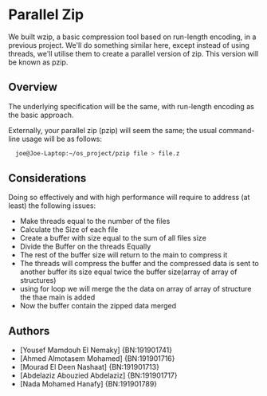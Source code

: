 
# Parallel Zip

We built wzip, a basic compression tool based on run-length encoding, in a previous project. We'll do something similar here, except instead of using threads, we'll utilise them to create a parallel version of zip. This version will be known as pzip.


## Overview

The underlying specification will be the same, with run-length encoding as the basic approach.

Externally, your parallel zip (pzip) will seem the same; the usual command-line usage will be as follows:

```bash
  joe@Joe-Laptop:~/os_project/pzip file > file.z
```
## Considerations

Doing so effectively and with high performance will require  to address (at least) the following issues:


- Make threads equal to the number of the files
- Calculate the Size of each file
- Create a buffer with size equal to the sum of all files size
- Divide the Buffer on the threads Equally
- The rest of the buffer size will return to the main to compress it
- The threads will compress the buffer and the compressed data is sent to another buffer its size equal twice the buffer size(array of array of structures)
- using for loop we will merge the the data on array of array of structure the thae main is added 
- Now the buffer contain the zipped data merged 
## Authors

- [Yousef Mamdouh El Nemaky]      {BN:191901741}
- [Ahmed Almotasem Mohamed]       {BN:191901716}
- [Mourad El Deen Nashaat]        {BN:191901713}
- [Abdelaziz Abouzied Abdelaziz]  {BN:191901717}
- [Nada Mohamed Hanafy]           {BN:191901789}

